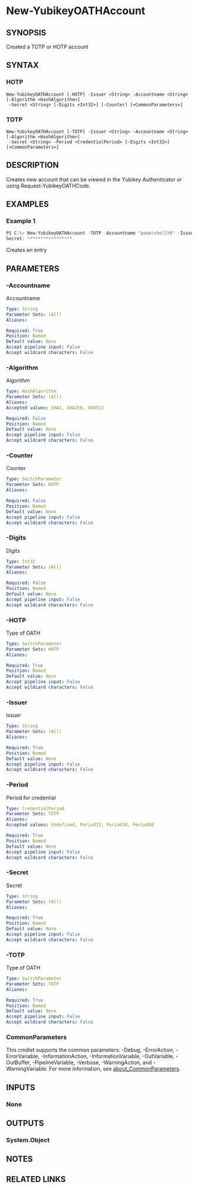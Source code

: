 ﻿---
external help file: powershellYK.dll-Help.xml
Module Name: powershellYK
online version:
schema: 2.0.0
---

# New-YubikeyOATHAccount

## SYNOPSIS
Created a TOTP or HOTP account

## SYNTAX

### HOTP
```
New-YubikeyOATHAccount [-HOTP] -Issuer <String> -Accountname <String> [-Algorithm <HashAlgorithm>]
 -Secret <String> [-Digits <Int32>] [-Counter] [<CommonParameters>]
```

### TOTP
```
New-YubikeyOATHAccount [-TOTP] -Issuer <String> -Accountname <String> [-Algorithm <HashAlgorithm>]
 -Secret <String> -Period <CredentialPeriod> [-Digits <Int32>] [<CommonParameters>]
```

## DESCRIPTION
Creates new account that can be viewed in the Yubikey Authenticator or using Request-YubikeyOATHCode.

## EXAMPLES

### Example 1
```powershell
PS C:\> New-YubikeyOATHAccount -TOTP -Accountname "powershellYK" -Issuer "Demo" -Period 60 -Secret (Read-Host -Prompt 'Secret' -MaskInput)
Secret: *****************
```

Creates en entry

## PARAMETERS

### -Accountname
Accountname

```yaml
Type: String
Parameter Sets: (All)
Aliases:

Required: True
Position: Named
Default value: None
Accept pipeline input: False
Accept wildcard characters: False
```

### -Algorithm
Algorithm

```yaml
Type: HashAlgorithm
Parameter Sets: (All)
Aliases:
Accepted values: SHA1, SHA256, SHA512

Required: False
Position: Named
Default value: None
Accept pipeline input: False
Accept wildcard characters: False
```

### -Counter
Counter

```yaml
Type: SwitchParameter
Parameter Sets: HOTP
Aliases:

Required: False
Position: Named
Default value: None
Accept pipeline input: False
Accept wildcard characters: False
```

### -Digits
Digits

```yaml
Type: Int32
Parameter Sets: (All)
Aliases:

Required: False
Position: Named
Default value: None
Accept pipeline input: False
Accept wildcard characters: False
```

### -HOTP
Type of OATH

```yaml
Type: SwitchParameter
Parameter Sets: HOTP
Aliases:

Required: True
Position: Named
Default value: None
Accept pipeline input: False
Accept wildcard characters: False
```

### -Issuer
Issuer

```yaml
Type: String
Parameter Sets: (All)
Aliases:

Required: True
Position: Named
Default value: None
Accept pipeline input: False
Accept wildcard characters: False
```

### -Period
Period for credential

```yaml
Type: CredentialPeriod
Parameter Sets: TOTP
Aliases:
Accepted values: Undefined, Period15, Period30, Period60

Required: True
Position: Named
Default value: None
Accept pipeline input: False
Accept wildcard characters: False
```

### -Secret
Secret

```yaml
Type: String
Parameter Sets: (All)
Aliases:

Required: True
Position: Named
Default value: None
Accept pipeline input: False
Accept wildcard characters: False
```

### -TOTP
Type of OATH

```yaml
Type: SwitchParameter
Parameter Sets: TOTP
Aliases:

Required: True
Position: Named
Default value: None
Accept pipeline input: False
Accept wildcard characters: False
```

### CommonParameters
This cmdlet supports the common parameters: -Debug, -ErrorAction, -ErrorVariable, -InformationAction, -InformationVariable, -OutVariable, -OutBuffer, -PipelineVariable, -Verbose, -WarningAction, and -WarningVariable. For more information, see [about_CommonParameters](http://go.microsoft.com/fwlink/?LinkID=113216).

## INPUTS

### None

## OUTPUTS

### System.Object
## NOTES

## RELATED LINKS
